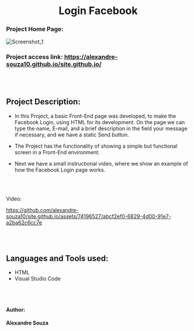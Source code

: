 <h1 align="center"> Login Facebook</h1> 


### Project Home Page: 
![Screenshot_1](https://github.com/alexandre-souza10/site.github.io/assets/74196527/bb8b3054-aae3-483b-9eae-3109b5099621)

### Project access link: https://alexandre-souza10.github.io/site.github.io/
<br></br>

## Project Description:
- In this Project, a basic Front-End page was developed, to make the Facebook Login, using HTML for its development.
On the page we can type the name, E-mail, and a brief description in the field your message if necessary, and we have a static Send button.

- The Project has the functionality of showing a simple but functional screen in a Front-End environment.

- Next we have a small instructional video, where we show an example of how the Facebook Login page works.

<br></br>

 Video:
 
https://github.com/alexandre-souza10/site.github.io/assets/74196527/abcf2ef0-6829-4d00-91e7-a2ba62c6cc7e

<br></br>

## Languages ​​and Tools used:
- HTML
- Visual Studio Code

<br></br>

#### Author: 
**Alexandre Souza**

